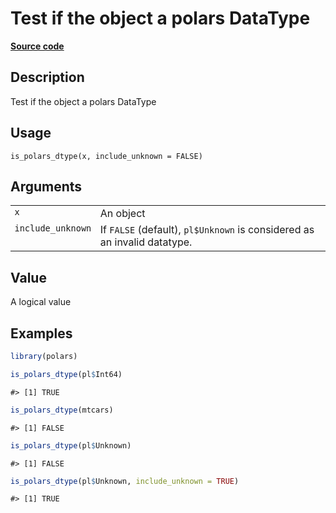 

# Test if the object a polars DataType

[**Source code**](https://github.com/pola-rs/r-polars/tree/741f9cd2614b3302a4d033bcae447425e1b91191/R/is_polars.R#L55)

## Description

Test if the object a polars DataType

## Usage

<pre><code class='language-R'>is_polars_dtype(x, include_unknown = FALSE)
</code></pre>

## Arguments

<table>
<tr>
<td style="white-space: nowrap; font-family: monospace; vertical-align: top">
<code id="is_polars_dtype_:_x">x</code>
</td>
<td>
An object
</td>
</tr>
<tr>
<td style="white-space: nowrap; font-family: monospace; vertical-align: top">
<code id="is_polars_dtype_:_include_unknown">include_unknown</code>
</td>
<td>
If <code>FALSE</code> (default), <code>pl$Unknown</code> is considered
as an invalid datatype.
</td>
</tr>
</table>

## Value

A logical value

## Examples

``` r
library(polars)

is_polars_dtype(pl$Int64)
```

    #> [1] TRUE

``` r
is_polars_dtype(mtcars)
```

    #> [1] FALSE

``` r
is_polars_dtype(pl$Unknown)
```

    #> [1] FALSE

``` r
is_polars_dtype(pl$Unknown, include_unknown = TRUE)
```

    #> [1] TRUE
